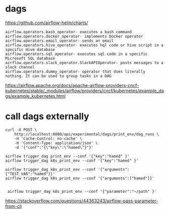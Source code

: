 # dags
https://github.com/airflow-helm/charts/
```
airflow.operators.bash_operator- executes a bash command
airflow.operators.docker_operator- implements Docker operator
airflow.operators.email_operator- sends an email
airflow.operators.hive_operator- executes hql code or hive script in a specific Hive database
airflow.operators.sql_operator- executes sql code in a specific Microsoft SQL database
airflow.operators.slack_operator.SlackAPIOperator- posts messages to a slack channel
airflow.operators.dummy_operator- operator that does literally nothing. It can be used to group tasks in a DAG
```


https://airflow.apache.org/docs/apache-airflow-providers-cncf-kubernetes/stable/_modules/airflow/providers/cncf/kubernetes/example_dags/example_kubernetes.html


# call dags externally
```
curl -X POST \
    http://localhost:8080/api/experimental/dags/print_env/dag_runs \
    -H 'Cache-Control: no-cache' \
    -H 'Content-Type: application/json' \
    -d '{"conf":"{\"key\":\"hamed\"}"}'

```
```
airflow trigger_dag print_env --conf '{"key":"hamed" }'
airflow trigger_dag k8s_print_env --conf '{"key":"hamed" }'

airflow trigger_dag k8s_print_env --conf '{"arguments":{"TEST_VAR":"hamed"}}'
airflow trigger_dag k8s_print_env --conf '{"arguments":["hamed"]}'


 airflow trigger_dag k8s_print_env --conf '{"parameter":"~/path" }'

```
https://stackoverflow.com/questions/44363243/airflow-pass-parameter-from-cli
